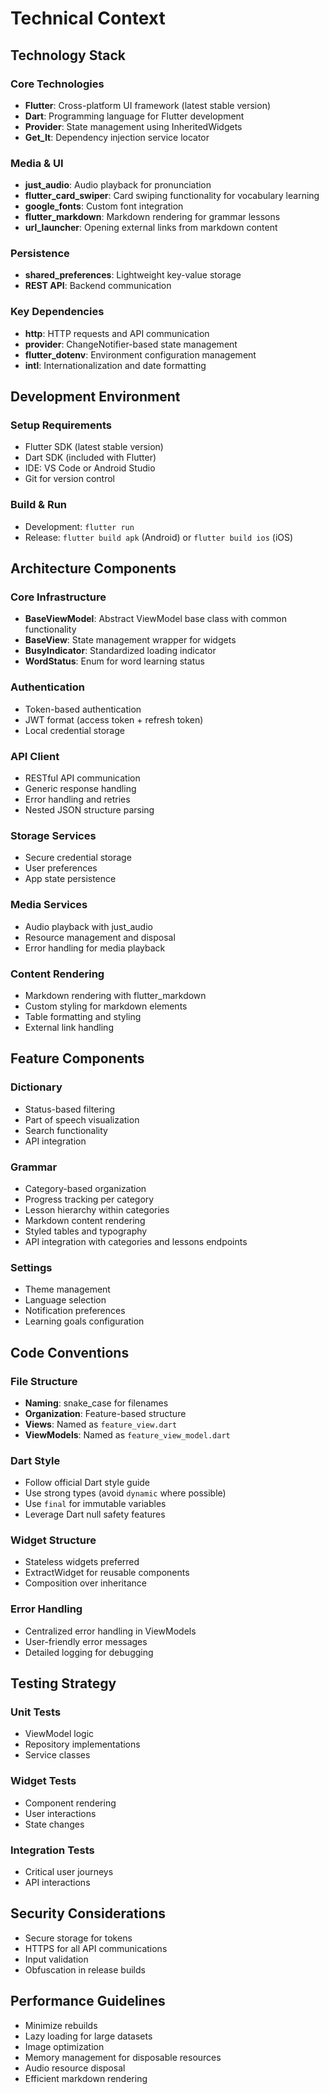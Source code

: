 # Technical Context

## Technology Stack

### Core Technologies
- **Flutter**: Cross-platform UI framework (latest stable version)
- **Dart**: Programming language for Flutter development
- **Provider**: State management using InheritedWidgets
- **Get_It**: Dependency injection service locator

### Media & UI
- **just_audio**: Audio playback for pronunciation
- **flutter_card_swiper**: Card swiping functionality for vocabulary learning
- **google_fonts**: Custom font integration
- **flutter_markdown**: Markdown rendering for grammar lessons
- **url_launcher**: Opening external links from markdown content

### Persistence
- **shared_preferences**: Lightweight key-value storage
- **REST API**: Backend communication

### Key Dependencies
- **http**: HTTP requests and API communication
- **provider**: ChangeNotifier-based state management
- **flutter_dotenv**: Environment configuration management
- **intl**: Internationalization and date formatting

## Development Environment

### Setup Requirements
- Flutter SDK (latest stable version)
- Dart SDK (included with Flutter)
- IDE: VS Code or Android Studio
- Git for version control

### Build & Run
- Development: `flutter run`
- Release: `flutter build apk` (Android) or `flutter build ios` (iOS)

## Architecture Components

### Core Infrastructure
- **BaseViewModel**: Abstract ViewModel base class with common functionality
- **BaseView**: State management wrapper for widgets
- **BusyIndicator**: Standardized loading indicator
- **WordStatus**: Enum for word learning status

### Authentication
- Token-based authentication
- JWT format (access token + refresh token)
- Local credential storage

### API Client
- RESTful API communication
- Generic response handling
- Error handling and retries
- Nested JSON structure parsing

### Storage Services
- Secure credential storage
- User preferences
- App state persistence

### Media Services
- Audio playback with just_audio
- Resource management and disposal
- Error handling for media playback

### Content Rendering
- Markdown rendering with flutter_markdown
- Custom styling for markdown elements
- Table formatting and styling
- External link handling

## Feature Components

### Dictionary
- Status-based filtering
- Part of speech visualization
- Search functionality
- API integration

### Grammar
- Category-based organization
- Progress tracking per category
- Lesson hierarchy within categories
- Markdown content rendering
- Styled tables and typography
- API integration with categories and lessons endpoints

### Settings
- Theme management
- Language selection
- Notification preferences
- Learning goals configuration

## Code Conventions

### File Structure
- **Naming**: snake_case for filenames
- **Organization**: Feature-based structure
- **Views**: Named as `feature_view.dart`
- **ViewModels**: Named as `feature_view_model.dart`

### Dart Style
- Follow official Dart style guide
- Use strong types (avoid `dynamic` where possible)
- Use `final` for immutable variables
- Leverage Dart null safety features

### Widget Structure
- Stateless widgets preferred
- ExtractWidget for reusable components
- Composition over inheritance

### Error Handling
- Centralized error handling in ViewModels
- User-friendly error messages
- Detailed logging for debugging

## Testing Strategy

### Unit Tests
- ViewModel logic
- Repository implementations
- Service classes

### Widget Tests
- Component rendering
- User interactions
- State changes

### Integration Tests
- Critical user journeys
- API interactions

## Security Considerations
- Secure storage for tokens
- HTTPS for all API communications
- Input validation
- Obfuscation in release builds

## Performance Guidelines
- Minimize rebuilds
- Lazy loading for large datasets
- Image optimization
- Memory management for disposable resources
- Audio resource disposal
- Efficient markdown rendering 